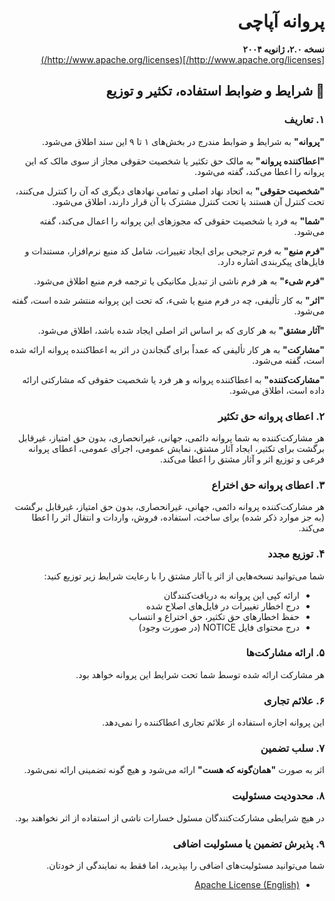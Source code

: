 <div dir="rtl" align="right">

# پروانه آپاچی  
**نسخه ۲.۰، ژانویه ۲۰۰۴**  
[http://www.apache.org/licenses/](http://www.apache.org/licenses/)

## 📜 شرایط و ضوابط استفاده، تکثیر و توزیع

### ۱. تعاریف

**"پروانه"** به شرایط و ضوابط مندرج در بخش‌های ۱ تا ۹ این سند اطلاق می‌شود.

**"اعطاکننده پروانه"** به مالک حق تکثیر یا شخصیت حقوقی مجاز از سوی مالک که این پروانه را اعطا می‌کند، گفته می‌شود.

**"شخصیت حقوقی"** به اتحاد نهاد اصلی و تمامی نهادهای دیگری که آن را کنترل می‌کنند، تحت کنترل آن هستند یا تحت کنترل مشترک با آن قرار دارند، اطلاق می‌شود.

**"شما"** به فرد یا شخصیت حقوقی که مجوزهای این پروانه را اعمال می‌کند، گفته می‌شود.

**"فرم منبع"** به فرم ترجیحی برای ایجاد تغییرات، شامل کد منبع نرم‌افزار، مستندات و فایل‌های پیکربندی اشاره دارد.

**"فرم شیء"** به هر فرم ناشی از تبدیل مکانیکی یا ترجمه فرم منبع اطلاق می‌شود.

**"اثر"** به کار تألیفی، چه در فرم منبع یا شیء، که تحت این پروانه منتشر شده است، گفته می‌شود.

**"آثار مشتق"** به هر کاری که بر اساس اثر اصلی ایجاد شده باشد، اطلاق می‌شود.

**"مشارکت"** به هر کار تألیفی که عمداً برای گنجاندن در اثر به اعطاکننده پروانه ارائه شده است، گفته می‌شود.

**"مشارکت‌کننده"** به اعطاکننده پروانه و هر فرد یا شخصیت حقوقی که مشارکتی ارائه داده است، اطلاق می‌شود.

### ۲. اعطای پروانه حق تکثیر

هر مشارکت‌کننده به شما پروانه دائمی، جهانی، غیرانحصاری، بدون حق امتیاز، غیرقابل برگشت برای تکثیر، ایجاد آثار مشتق، نمایش عمومی، اجرای عمومی، اعطای پروانه فرعی و توزیع اثر و آثار مشتق را اعطا می‌کند.

### ۳. اعطای پروانه حق اختراع

هر مشارکت‌کننده پروانه دائمی، جهانی، غیرانحصاری، بدون حق امتیاز، غیرقابل برگشت (به جز موارد ذکر شده) برای ساخت، استفاده، فروش، واردات و انتقال اثر را اعطا می‌کند.

### ۴. توزیع مجدد

شما می‌توانید نسخه‌هایی از اثر یا آثار مشتق را با رعایت شرایط زیر توزیع کنید:

- ارائه کپی این پروانه به دریافت‌کنندگان
- درج اخطار تغییرات در فایل‌های اصلاح شده
- حفظ اخطارهای حق تکثیر، حق اختراع و انتساب
- درج محتوای فایل NOTICE (در صورت وجود)

### ۵. ارائه مشارکت‌ها

هر مشارکت ارائه شده توسط شما تحت شرایط این پروانه خواهد بود.

### ۶. علائم تجاری

این پروانه اجازه استفاده از علائم تجاری اعطاکننده را نمی‌دهد.

### ۷. سلب تضمین

اثر به صورت **"همان‌گونه که هست"** ارائه می‌شود و هیچ گونه تضمینی ارائه نمی‌شود.

### ۸. محدودیت مسئولیت

در هیچ شرایطی مشارکت‌کنندگان مسئول خسارات ناشی از استفاده از اثر نخواهند بود.

### ۹. پذیرش تضمین یا مسئولیت اضافی

شما می‌توانید مسئولیت‌های اضافی را بپذیرید، اما فقط به نمایندگی از خودتان.

- [Apache License (English)](LICENSE.md)
